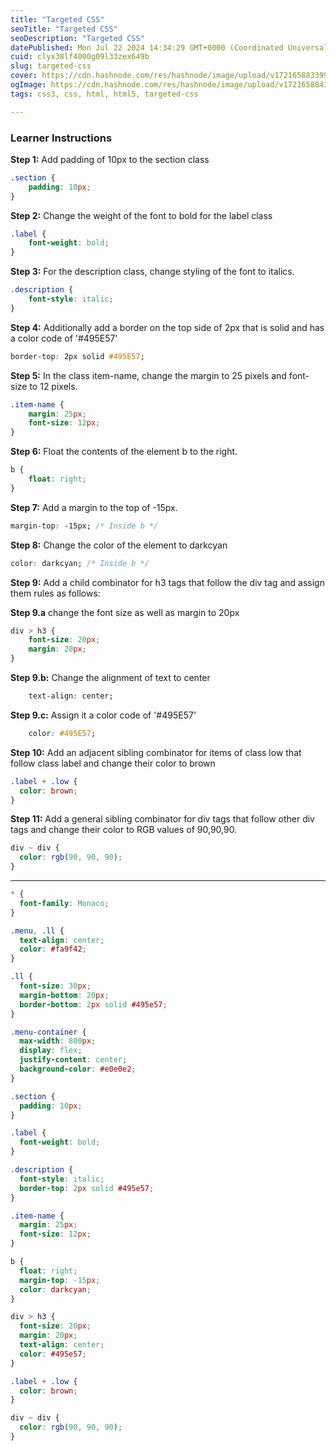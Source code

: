 ```yaml
---
title: "Targeted CSS"
seoTitle: "Targeted CSS"
seoDescription: "Targeted CSS"
datePublished: Mon Jul 22 2024 14:34:29 GMT+0000 (Coordinated Universal Time)
cuid: clyx38lf4000g09l33zex649b
slug: targeted-css
cover: https://cdn.hashnode.com/res/hashnode/image/upload/v1721658833991/8b63ed63-97a3-48a1-bcbb-c6dea77e7087.png
ogImage: https://cdn.hashnode.com/res/hashnode/image/upload/v1721658843958/9d46fea7-f888-4542-bdbd-f86f2fb8e4c2.png
tags: css3, css, html, html5, targeted-css

---
```


### Learner Instructions

**Step 1:** Add padding of 10px to the section class

```css
.section {
	padding: 10px;
}
```

**Step 2:** Change the weight of the font to bold for the label class

```css
.label {  
	font-weight: bold;
}
```

**Step 3:** For the description class, change styling of the font to italics.

```css
.description {
    font-style: italic;
}
```

**Step 4:** Additionally add a border on the top side of 2px that is solid and has a color code of '#495E57'

```css
border-top: 2px solid #495E57;
```

**Step 5:** In the class item-name, change the margin to 25 pixels and font-size to 12 pixels.

```css
.item-name {
	margin: 25px;
	font-size: 12px;
}
```

**Step 6:** Float the contents of the element b to the right.

```css
b {
    float: right;
}
```

**Step 7:** Add a margin to the top of -15px.

```css
margin-top: -15px; /* Inside b */
```

**Step 8:** Change the color of the element to darkcyan

```css
color: darkcyan; /* Inside b */
```

**Step 9:** Add a child combinator for h3 tags that follow the div tag and assign them rules as follows:

**Step 9.a** change the font size as well as margin to 20px

```css
div > h3 {
    font-size: 20px;
    margin: 20px;
}
```

**Step 9.b:** Change the alignment of text to center

```css
    text-align: center;
```

**Step 9.c:** Assign it a color code of '#495E57'

```css
    color: #495E57;
```

**Step 10:** Add an adjacent sibling combinator for items of class low that follow class label and change their color to brown

```css
.label + .low {
  color: brown; 
}
```

**Step 11:** Add a general sibling combinator for div tags that follow other div tags and change their color to RGB values of 90,90,90.

```css
div ~ div {
  color: rgb(90, 90, 90);
}
```

---

```css
* {
  font-family: Monaco;
}

.menu, .ll {
  text-align: center;
  color: #fa9f42;
}

.ll {
  font-size: 30px;
  margin-bottom: 20px;
  border-bottom: 2px solid #495e57;
}

.menu-container {
  max-width: 800px;
  display: flex;
  justify-content: center;
  background-color: #e0e0e2;
}

.section {
  padding: 10px;
}

.label {
  font-weight: bold;
}

.description {
  font-style: italic;
  border-top: 2px solid #495e57;
}

.item-name {
  margin: 25px;
  font-size: 12px;
}

b {
  float: right;
  margin-top: -15px;
  color: darkcyan;
}

div > h3 {
  font-size: 20px;
  margin: 20px;
  text-align: center;
  color: #495e57;
}

.label + .low {
  color: brown;
}

div ~ div {
  color: rgb(90, 90, 90);
}
```